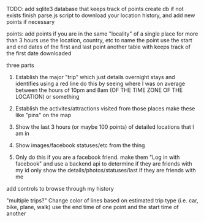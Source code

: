 TODO:
add sqlite3 database that keeps track of points
  create db if not exists
finish parse.js script to download your location history, and add new points if necessary

points:
  add points if you are in the same "locality" of a single place for more than 3 hours
  use the location, country, etc to name the point
  use the start and end dates of the first and last point
  another table with keeps track of the first date downloaded

three parts
1. Establish the major "trip" which just details overnight stays and identifies using a red line
  do this by seeing where I was on average between the hours of 10pm and 8am (OF THE TIME ZONE OF THE LOCATION) or something

2. Establish the activites/attractions visited from those places
  make these like "pins" on the map
3. Show the last 3 hours (or maybe 100 points) of detailed locations that I am in
4. Show images/facebook statuses/etc from the thing
5. Only do this if you are a facebook friend.
  make them "Log in with facebook" and use a backend api to determine if they are friends with my id
  only show the details/photos/statuses/last if they are friends with me

add controls to browse through my history

"multiple trips?"
Change color of lines based on estimated trip type (i.e. car, bike, plane, walk)
  use the end time of one point and the start time of another
